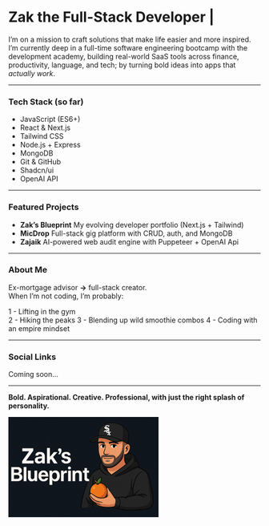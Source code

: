 # Zak the Full-Stack Developer | 

I’m on a mission to craft solutions that make life easier and more inspired. I’m currently deep in a full-time software engineering bootcamp with the development academy, building real-world SaaS tools across finance, productivity, language, and tech; by turning bold ideas into apps that _actually work_.

---

### Tech Stack (so far)

- JavaScript (ES6+)
- React & Next.js 
- Tailwind CSS 
- Node.js + Express 
- MongoDB 
- Git & GitHub 
- Shadcn/ui 
- OpenAI API 

---

### Featured Projects

- **Zak’s Blueprint** My evolving developer portfolio (Next.js + Tailwind)
- **MicDrop** Full-stack gig platform with CRUD, auth, and MongoDB
- **Zajaik** AI-powered web audit engine with Puppeteer + OpenAI Api

---

### About Me

Ex-mortgage advisor **→** full-stack creator.  
When I’m not coding, I’m probably:

1 - Lifting in the gym  
2 - Hiking the peaks 
3 - Blending up wild smoothie combos
4 - Coding with an empire mindset 


---

###  Social Links

Coming soon... 

---

**Bold. Aspirational. Creative. Professional, with just the right splash of personality.**

<p position="center">
  <img src="assets/Zaks-blueprint-banner.png" alt="Zak's Blueprint Banner" width="300" />
</p>
